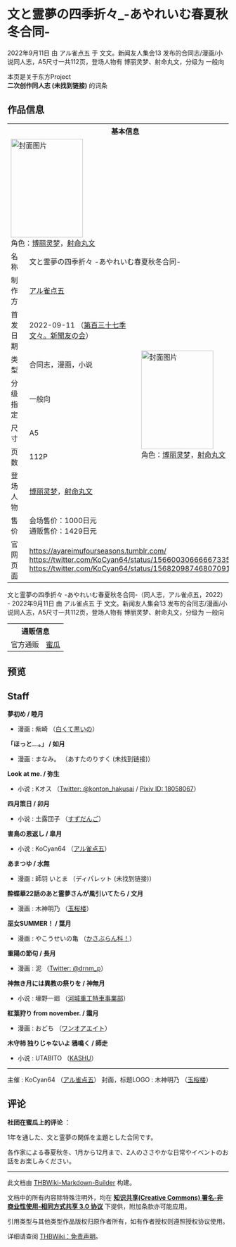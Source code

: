 # 文と霊夢の四季折々_-あやれいむ春夏秋冬合同-

<!-- source html: G:\repos\THBWiki-Markdown-Builder\THBWikiMarkdown\Temp\main\8\8a\ns0%3A%E6%96%87%E3%81%A8%E9%9C%8A%E5%A4%A2%E3%81%AE%E5%9B%9B%E5%AD%A3%E6%8A%98%E3%80%85_-%E3%81%82%E3%82%84%E3%82%8C%E3%81%84%E3%82%80%E6%98%A5%E5%A4%8F%E7%A7%8B%E5%86%AC%E5%90%88%E5%90%8C-.html -->

2022年9月11日 由 アル雀点五 于 文文。新闻友人集会13 发布的合同志/漫画/小说同人志，A5尺寸一共112页，登场人物有 博丽灵梦、射命丸文，分级为 一般向

本页是关于东方Project  
 **二次创作同人志 (未找到链接)** 的词条
## 作品信息

<table><tbody><tr><th colspan="3">基本信息</th></tr><tr><td class="cover-artwork-mobile" colspan="2"><a href="./文件-文と霊夢の四季折々_-あやれいむ春夏秋冬合同-封面.jpg.md" class="image" title="封面图片"><img alt="封面图片" src="https://upload.thwiki.cc/thumb/d/d0/%E6%96%87%E3%81%A8%E9%9C%8A%E5%A4%A2%E3%81%AE%E5%9B%9B%E5%AD%A3%E6%8A%98%E3%80%85_-%E3%81%82%E3%82%84%E3%82%8C%E3%81%84%E3%82%80%E6%98%A5%E5%A4%8F%E7%A7%8B%E5%86%AC%E5%90%88%E5%90%8C-%E5%B0%81%E9%9D%A2.jpg/164px-%E6%96%87%E3%81%A8%E9%9C%8A%E5%A4%A2%E3%81%AE%E5%9B%9B%E5%AD%A3%E6%8A%98%E3%80%85_-%E3%81%82%E3%82%84%E3%82%8C%E3%81%84%E3%82%80%E6%98%A5%E5%A4%8F%E7%A7%8B%E5%86%AC%E5%90%88%E5%90%8C-%E5%B0%81%E9%9D%A2.jpg" decoding="async" loading="lazy" width="164" height="224" srcset="https://upload.thwiki.cc/thumb/d/d0/%E6%96%87%E3%81%A8%E9%9C%8A%E5%A4%A2%E3%81%AE%E5%9B%9B%E5%AD%A3%E6%8A%98%E3%80%85_-%E3%81%82%E3%82%84%E3%82%8C%E3%81%84%E3%82%80%E6%98%A5%E5%A4%8F%E7%A7%8B%E5%86%AC%E5%90%88%E5%90%8C-%E5%B0%81%E9%9D%A2.jpg/246px-%E6%96%87%E3%81%A8%E9%9C%8A%E5%A4%A2%E3%81%AE%E5%9B%9B%E5%AD%A3%E6%8A%98%E3%80%85_-%E3%81%82%E3%82%84%E3%82%8C%E3%81%84%E3%82%80%E6%98%A5%E5%A4%8F%E7%A7%8B%E5%86%AC%E5%90%88%E5%90%8C-%E5%B0%81%E9%9D%A2.jpg 1.5x, https://upload.thwiki.cc/thumb/d/d0/%E6%96%87%E3%81%A8%E9%9C%8A%E5%A4%A2%E3%81%AE%E5%9B%9B%E5%AD%A3%E6%8A%98%E3%80%85_-%E3%81%82%E3%82%84%E3%82%8C%E3%81%84%E3%82%80%E6%98%A5%E5%A4%8F%E7%A7%8B%E5%86%AC%E5%90%88%E5%90%8C-%E5%B0%81%E9%9D%A2.jpg/328px-%E6%96%87%E3%81%A8%E9%9C%8A%E5%A4%A2%E3%81%AE%E5%9B%9B%E5%AD%A3%E6%8A%98%E3%80%85_-%E3%81%82%E3%82%84%E3%82%8C%E3%81%84%E3%82%80%E6%98%A5%E5%A4%8F%E7%A7%8B%E5%86%AC%E5%90%88%E5%90%8C-%E5%B0%81%E9%9D%A2.jpg 2x" data-file-width="2048" data-file-height="2795"></a><div class="cover-char">角色：<a href="./博丽灵梦.md" title="博丽灵梦">博丽灵梦</a>，<a href="./射命丸文.md" title="射命丸文">射命丸文</a></div></td>
</tr><tr><td class="label">名称</td><td colspan="2"> 文と霊夢の四季折々 -あやれいむ春夏秋冬合同- </td></tr><tr><td class="label">制作方</td><td><a href="./アル雀点五.md" title="アル雀点五">アル雀点五</a></td><td class="cover-artwork" rowspan="8" style="min-width:224px;"><a href="./文件-文と霊夢の四季折々_-あやれいむ春夏秋冬合同-封面.jpg.md" class="image" title="封面图片"><img alt="封面图片" src="https://upload.thwiki.cc/thumb/d/d0/%E6%96%87%E3%81%A8%E9%9C%8A%E5%A4%A2%E3%81%AE%E5%9B%9B%E5%AD%A3%E6%8A%98%E3%80%85_-%E3%81%82%E3%82%84%E3%82%8C%E3%81%84%E3%82%80%E6%98%A5%E5%A4%8F%E7%A7%8B%E5%86%AC%E5%90%88%E5%90%8C-%E5%B0%81%E9%9D%A2.jpg/164px-%E6%96%87%E3%81%A8%E9%9C%8A%E5%A4%A2%E3%81%AE%E5%9B%9B%E5%AD%A3%E6%8A%98%E3%80%85_-%E3%81%82%E3%82%84%E3%82%8C%E3%81%84%E3%82%80%E6%98%A5%E5%A4%8F%E7%A7%8B%E5%86%AC%E5%90%88%E5%90%8C-%E5%B0%81%E9%9D%A2.jpg" decoding="async" loading="lazy" width="164" height="224" srcset="https://upload.thwiki.cc/thumb/d/d0/%E6%96%87%E3%81%A8%E9%9C%8A%E5%A4%A2%E3%81%AE%E5%9B%9B%E5%AD%A3%E6%8A%98%E3%80%85_-%E3%81%82%E3%82%84%E3%82%8C%E3%81%84%E3%82%80%E6%98%A5%E5%A4%8F%E7%A7%8B%E5%86%AC%E5%90%88%E5%90%8C-%E5%B0%81%E9%9D%A2.jpg/246px-%E6%96%87%E3%81%A8%E9%9C%8A%E5%A4%A2%E3%81%AE%E5%9B%9B%E5%AD%A3%E6%8A%98%E3%80%85_-%E3%81%82%E3%82%84%E3%82%8C%E3%81%84%E3%82%80%E6%98%A5%E5%A4%8F%E7%A7%8B%E5%86%AC%E5%90%88%E5%90%8C-%E5%B0%81%E9%9D%A2.jpg 1.5x, https://upload.thwiki.cc/thumb/d/d0/%E6%96%87%E3%81%A8%E9%9C%8A%E5%A4%A2%E3%81%AE%E5%9B%9B%E5%AD%A3%E6%8A%98%E3%80%85_-%E3%81%82%E3%82%84%E3%82%8C%E3%81%84%E3%82%80%E6%98%A5%E5%A4%8F%E7%A7%8B%E5%86%AC%E5%90%88%E5%90%8C-%E5%B0%81%E9%9D%A2.jpg/328px-%E6%96%87%E3%81%A8%E9%9C%8A%E5%A4%A2%E3%81%AE%E5%9B%9B%E5%AD%A3%E6%8A%98%E3%80%85_-%E3%81%82%E3%82%84%E3%82%8C%E3%81%84%E3%82%80%E6%98%A5%E5%A4%8F%E7%A7%8B%E5%86%AC%E5%90%88%E5%90%8C-%E5%B0%81%E9%9D%A2.jpg 2x" data-file-width="2048" data-file-height="2795"></a><div class="cover-char">角色：<a href="./博丽灵梦.md" title="博丽灵梦">博丽灵梦</a>，<a href="./射命丸文.md" title="射命丸文">射命丸文</a></div></td>
</tr><tr><td class="label">首发日期</td><td>2022-09-11&#160;（<a href="/展会作品列表?e=%E6%96%87%E6%96%87%E3%80%82%E6%96%B0%E9%97%BB%E5%8F%8B%E4%BA%BA%E9%9B%86%E4%BC%9A%2313">第百三十七季 文々。新聞友の会</a>）</td></tr><tr><td class="label">类型</td><td>合同志，漫画，小说</td></tr><tr><td class="label">分级指定</td><td>一般向</td></tr><tr><td class="label">尺寸</td><td>A5</td></tr><tr><td class="label">页数</td><td>112P</td></tr><tr><td class="label">登场人物</td><td><a href="./博丽灵梦.md" title="博丽灵梦">博丽灵梦</a>，<a href="./射命丸文.md" title="射命丸文">射命丸文</a></td></tr><tr><td class="label">售价</td><td>会场售价：1000日元<br>通贩售价：1429日元</td></tr>
<tr><td class="label">官网页面</td><td colspan="2"><a rel="nofollow" class="external free" href="https://ayareimufourseasons.tumblr.com/">https://ayareimufourseasons.tumblr.com/</a><br><a rel="nofollow" class="external free" href="https://twitter.com/KoCyan64/status/1566003066666733569">https://twitter.com/KoCyan64/status/1566003066666733569</a><br><a rel="nofollow" class="external free" href="https://twitter.com/KoCyan64/status/1568209874680709120">https://twitter.com/KoCyan64/status/1568209874680709120</a></td></tr></tbody></table>

文と霊夢の四季折々 -あやれいむ春夏秋冬合同-（同人志，アル雀点五，2022） - 2022年9月11日 由 アル雀点五 于 文文。新闻友人集会13 发布的合同志/漫画/小说同人志，A5尺寸一共112页，登场人物有 博丽灵梦、射命丸文，分级为 一般向

<table><tbody><tr><th colspan="3">通贩信息</th></tr><tr><td class="label">官方通贩</td><td colspan="2"><a rel="nofollow" class="external text" href="https://www.melonbooks.co.jp/detail/detail.php?product_id=1621659">蜜瓜</a></td></tr></tbody></table>


## 预览
## Staff
  
 **夢初め / 睦月** 
  

- 漫画&#160;: 紫崎 （[白くて黒いの](./白くて黒いの.md)）

  
 **「ほっと…。」 / 如月** 
  

- 漫画&#160;: まなみ。 （あすたのりすく (未找到链接)）

  
 **Look at me. / 弥生** 
  

- 小说&#160;: Kオス （[Twitter: @konton_hakusai](https://twitter.com/konton_hakusai) / [Pixiv ID: 18058067](https://www.pixiv.net/users/18058067)）

  
 **四月策日 / 卯月** 
  

- 小说&#160;: 土露団子 （[すずだんご](./すずだんご.md)）

  
 **害鳥の恩返し / 皐月** 
  

- 小说&#160;: KoCyan64 （[アル雀点五](./アル雀点五.md)）

  
 **あまつゆ / 水無** 
  

- 漫画&#160;: 師羽 いとま （ディパレット (未找到链接)）

  
 **酔蝶華22話のあと霊夢さんが風引いてたら / 文月** 
  

- 漫画&#160;: 木神明乃 （[玉桜楼](./玉桜楼.md)）

  
 **巫女SUMMER！ / 葉月** 
  

- 漫画&#160;:  やこうせいの亀  （[かさぶらん科！](./かさぶらん科！.md)）

  
 **重陽の節句 / 長月** 
  

- 漫画&#160;: 泥 （[Twitter: @drnm_p](https://twitter.com/drnm_p)）

  
 **神無き月には異教の祭りを / 神無月** 
  

- 小说&#160;: 壕野一廻 （[河城重工特車事業部](./河城重工特車事業部.md)）

  
 **紅葉狩り from november. / 霜月** 
  

- 漫画&#160;: おどち （[ワンオアエイト](./ワンオアエイト.md)）

  
 **木守柿 独りじゃないよ 鴉鳴く / 師走** 
  

- 小说&#160;: UTABITO （[KASHU](./KASHU.md)）

___

主催
: KoCyan64 （[アル雀点五](./アル雀点五.md)）
封面，标题LOGO
: 木神明乃 （[玉桜楼](./玉桜楼.md)）

## 评论

  
 **社团在蜜瓜上的评论** ：  

1年を通した、文と霊夢の関係を主題とした合同です。  

各作家による春夏秋冬、1月から12月まで、2人のささやかな日常やイベントのお話をお楽しみください。
  


  
  

  





---

此文档由 [THBWiki-Markdown-Builder](https://github.com/Delsin-Yu/THBWiki-Markdown-Builder) 构建。

文档中的所有内容除特殊注明外，均在 [**知识共享(Creative Commons) 署名-非商业性使用-相同方式共享 3.0 协议**](https://creativecommons.org/licenses/by-sa/3.0/deed.zh-hans) 下提供，附加条款亦可能应用。

引用类型与其他类型作品版权归原作者所有，如有作者授权则遵照授权协议使用。

详细请查阅 [THBWiki：免责声明](https://thbwiki.cc/THBWiki:%E5%85%8D%E8%B4%A3%E5%A3%B0%E6%98%8E)。

